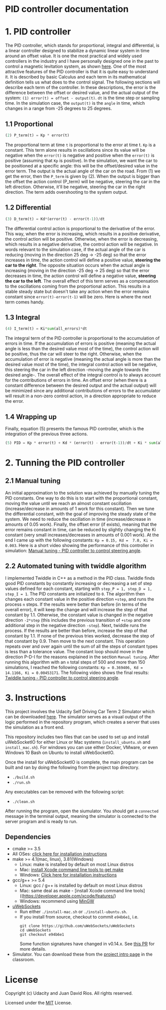 # PID controller documentation

# 1. PID controller

The PID controller, which stands for proportional, integral and differential, is a linear controller designed to stabilize a dynamic linear system in time around an offset value. It is one the most practical and widely used controllers in the industry and I have personally designed one in the past to control a magnetic levitation system, as shown [here](https://juandarr.github.io/projects/maglev). One of the most attractive features of the PID controller is that it is quite easy to understand it. It is described by basic Calculus and each term in its mathematical definition tells us what does to the control signal. The following sections will describe each term of the controller. In these descriptions, the error is the difference between the offset or desired value, and the actual output of the system: `(1) error(t) = offset - output(t)`. `dt` is the time step or sampling time. In the simulation case, the `output(t)` is the `angle` in time, which changes in a range from -25 degrees to 25 degrees.

## 1.1 Proportional

```Python
(2) P_term(t) = Kp * error(t)
```
The proportional term at time `t` is proportional to the error at time t. `Kp` is a constant. This term alone results in oscillations since its value will be negative when the `error(t)` is negative and positive when the `error(t)` is positive (assuming that `Kp` is positive). In the simulation, we want the car to be positioned at a specific angle: this will be the offset/desired value in the error term. The output is the actual angle of the car on the road. From (1) we get the error, then the `P_term` is given by (2). When the output is bigger than the offset the action control (P_term) will be negative, steering the car in the left direction. Otherwise, it'll be negative, steering the car in the right direction. The term adds overshooting to the system output.

## 1.2 Differential

```Python
(3) D_term(t) = Kd*(error(t) - error(t-1))/dt
```
The differential control action is proportional to the derivative of the error. This way, when the error is increasing, which results in a positive derivative, the control action will be positive. Otherwise, when the error is decreasing, which results in a negative derivative, the control action will be negative. In words relevant to the simulation case, if the actual angle of the car is reducing (moving in the direction 25 deg -> -25 deg) so that the error increases in time, the action control will define a positive value, **steering the car to the right**. The opposite situation occurs when the actual angle is increasing (moving in the direction -25 deg -> 25 deg) so that the error decreases in time, the action control will define a negative value, **steering the car to the left**. The overall effect of this term serves as a compensation to the oscillations coming from the proportional action. This results in a stable steady state but doesn't take any action when the error remains constant since `error(t)-error(t-1)` will be zero. Here is where the next term comes handy. 

## 1.3 Integral

```Python
(4) I_term(t) = Ki*sum(all_errors)*dt
 ```
The integral term of the PID controller is proportional to the accumulation of errors in time. If the accumulation of errors is positive (meaning the actual angle is less than the desired value most of the time), the control action will be positive, thus the car will steer to the right. Otherwise, when the accumulation of error is negative (meaning the actual angle is more than the desired value most of the time), the integral control action will be negative, this steering the car in the left direction -moving the angle towards the desired angle-. The overall effect of the integral control is to always account for the contributions of errors in time. An offset error (when there is a constant difference between the desired output and the actual output) will be minimized since any additional contributions of errors to the accumulator will result in a non-zero control action, in a direction appropriate to reduce the error.

## 1.4 Wrapping up

Finally, equation (5) presents the famous PID controller, which is the integration of the previous three actions. 

```Python
(5) PID = Kp * error(t) + Kd * (error(t) - error(t-1))/dt + Ki * sum(all_errors)*dt
```

# 2. Tunning the PID controller

## 2.1 Manual tuning
An initial approximation to the solution was achieved by manually tuning the PID constants. One way to do this is to start with the proportional constant, moving the value until we reach an almost constant oscillation (increase/decrease in amounts of 1 work for this constant). Then we tune the differential constant, with the goal of improving the steady state of the system. We need to reduce the oscillation in time (increase/decrease in amounts of 0.05 work). Finally, the offset error (if exists), meaning that the error remains constant in time, can be reduced by slightly changing the Ki constant (very small increases/decreases in amounts of 0.001 work). At the end I came up with the following constants: `Kp = 0.15, Kd =  7.0, Ki = 0.003`. Here is a short video showing the performance of this controller in simulation: [Manual tuning - PID controller to control steering angle](https://youtu.be/aAup6fCuPtk).

## 2.2 Automated tuning with twiddle algorithm

I implemented Twiddle in C++ as a method in the PID class. Twiddle finds good PID constants by constantly increasing or decreasing a set of step values defined for each constant, starting with `step_P = 1, step_D = 1, step_I = 1`. The PID constants are initialized to `0`. The algorithm then changes each constant value in the positive direction `+step`, and runs the process `n` steps. If the results were better than before (in terms of the overall error), it will keep the change and will increase the step of that constant by 1.1. Otherwise, the constant value is changed in the negative direction `-2*step` (this includes the previous transition of `+step` and one additional step in the negative direction `-step`). Next, twiddle runs the process. If the results are better than before, increase the step of that constant by 1.1. If none of the previous tries worked, decrease the step of that constant by 0.9. Then move to the next constant. This operation repeats over and over again until the sum of all the steps of constant types is less than a tolerance value. The constant loop should move in the direction P-D-I for the reasons explained in the section `Manual tuning`.
After running this algorithm with an `n` total steps of 500 and more than 150 simulations, I reached the following constants: `Kp = 0.369406, Kd =  14.1166, Ki = 0.00453171`. 
The following video shows the final results: [Twiddle tuning - PID controller to control steering angle](https://youtu.be/Ju-uVYbYgR8).

# 3. Instructions 

This project involves the Udacity Self Driving Car  Term 2 Simulator which can be downloaded [here](https://github.com/udacity/self-driving-car-sim/releases/tag/v1.45). The simulator serves as a visual output of the logic performed in the repository program, which creates a server that uses the simulation as a front end. 

This repository includes two files that can be used to set up and install uWebSocketIO for either Linux or Mac systems (`install_ubuntu.sh` and `install_mac.sh`). For windows you can use either Docker, VMware, or even Windows 10 Bash on Ubuntu to install uWebSocketIO.

Once the install for uWebSocketIO is complete, the main program can be built and ran by doing the following from the project top directory.

- `./build.sh`
- `./run.sh`
 
 Any executables can be removed with the following script:

 - `./clean.sh`

After running the program, open the siumulator. You should get a `connected` message in the terminal output, meaning the simulator is connected to the server program and is ready to run. 

## Dependencies

* cmake >= 3.5
 * All OSes: [click here for installation instructions](https://cmake.org/install/)
* make >= 4.1(mac, linux), 3.81(Windows)
  * Linux: make is installed by default on most Linux distros
  * Mac: [install Xcode command line tools to get make](https://developer.apple.com/xcode/features/)
  * Windows: [Click here for installation instructions](http://gnuwin32.sourceforge.net/packages/make.htm)
* gcc/g++ >= 5.4
  * Linux: gcc / g++ is installed by default on most Linux distros
  * Mac: same deal as make - [install Xcode command line tools]((https://developer.apple.com/xcode/features/)
  * Windows: recommend using [MinGW](http://www.mingw.org/)
* [uWebSockets](https://github.com/uWebSockets/uWebSockets)
  * Run either `./install-mac.sh` or `./install-ubuntu.sh`.
  * If you install from source, checkout to commit `e94b6e1`, i.e.
    ```
    git clone https://github.com/uWebSockets/uWebSockets 
    cd uWebSockets
    git checkout e94b6e1
    ```
    Some function signatures have changed in v0.14.x. See [this PR](https://github.com/udacity/CarND-MPC-Project/pull/3) for more details.
* Simulator. You can download these from the [project intro page](https://github.com/udacity/self-driving-car-sim/releases) in the classroom.

# License

Copyright (c) Udacity and Juan David Rios. All rights reserved.

Licensed under the [MIT](https://github.com/juandarr/PID-controller/blob/master/LICENSE) License.